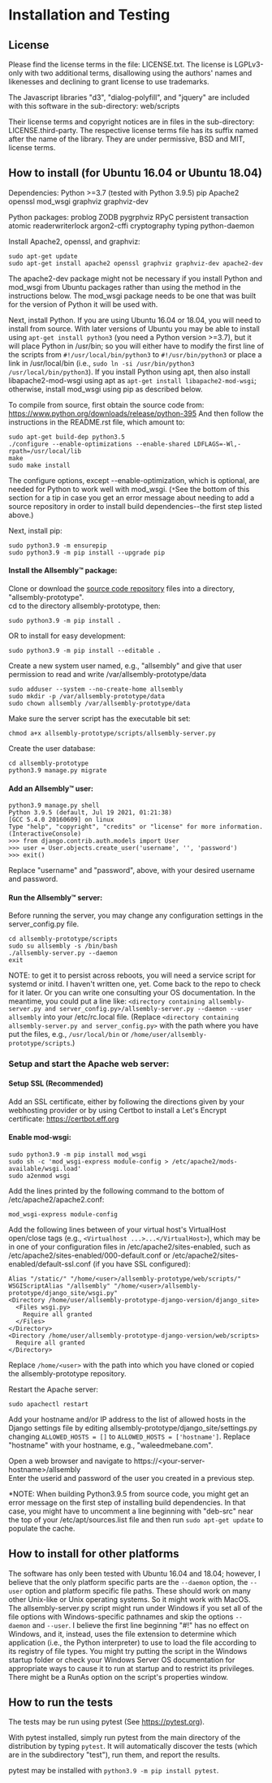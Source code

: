 Installation and Testing
========================

## License

Please find the license terms in the file: LICENSE.txt.
The license is LGPLv3-only with two additional terms, disallowing using the
authors' names and likenesses and declining to grant license to use trademarks.

The Javascript libraries "d3", "dialog-polyfill", and "jquery"
are included with this software in the sub-directory:
web/scripts

Their license terms and copyright notices are in files in the sub-directory:
LICENSE.third-party.  The respective license terms file has its
suffix named after the name of the library.  They are under permissive,
BSD and MIT, license terms.

How to install (for Ubuntu 16.04 or Ubuntu 18.04)
---------------------------------

Dependencies:
 Python >=3.7 (tested with Python 3.9.5)
 pip
 Apache2
 openssl
 mod_wsgi
 graphviz
 graphviz-dev

 Python packages:
  problog
  ZODB
  pygrphviz
  RPyC
  persistent
  transaction
  atomic
  readerwriterlock
  argon2-cffi
  cryptography
  typing
  python-daemon

Install Apache2, openssl, and graphviz:

```
sudo apt-get update
sudo apt-get install apache2 openssl graphviz graphviz-dev apache2-dev
```

The apache2-dev package might not be necessary if you install Python and
mod_wsgi from Ubuntu packages rather than using the method in the 
instructions below.  The mod_wsgi package needs to be one that was built
for the version of Python it will be used with.

Next, install Python.  If you are using Ubuntu 16.04 or 18.04, you will need to 
install from source.  With later versions of Ubuntu you may be able
to install using `apt-get install python3` (you need a Python version >=3.7), 
but it will place Python in /usr/bin; so you will either have to modify the 
first line of the scripts from `#!/usr/local/bin/python3` to 
`#!/usr/bin/python3` or place a link in /usr/local/bin (i.e., 
`sudo ln -si /usr/bin/python3 /usr/local/bin/python3`).  If you install
Python using apt, then also install libapache2-mod-wsgi using apt as
`apt-get install libapache2-mod-wsgi`; otherwise, install mod_wsgi using
pip as described below.

To compile from source, first obtain the source code from:
https://www.python.org/downloads/release/python-395
And then follow the instructions in the README.rst file, which amount to:

    sudo apt-get build-dep python3.5
    ./configure --enable-optimizations --enable-shared LDFLAGS=-Wl,-rpath=/usr/local/lib
    make
    sudo make install

The configure options, except --enable-optimization, which is optional,
are needed for Python to work well with mod_wsgi.
(`*`See the bottom of this section for a tip in case you get an error message
about needing to add a source repository in order to install build
dependencies--the first step listed above.)


Next, install pip:

```
sudo python3.9 -m ensurepip
sudo python3.9 -m pip install --upgrade pip
```

#### Install the Allsembly™ package:

Clone or download the [source code repository](https://github.com/waleedmebane/allsembly-prototype) 
files into a directory, "allsembly-prototype". <br />
cd to the directory allsembly-prototype, then:

```sudo python3.9 -m pip install .```

OR to install for easy development:

```sudo python3.9 -m pip install --editable .```

Create a new system user named, e.g., "allsembly"
  and give that user permission to read and write /var/allsembly-prototype/data 

```
sudo adduser --system --no-create-home allsembly
sudo mkdir -p /var/allsembly-prototype/data
sudo chown allsembly /var/allsembly-prototype/data
```

Make sure the server script has the executable bit set:

```chmod a+x allsembly-prototype/scripts/allsembly-server.py```

Create the user database:

```
cd allsembly-prototype
python3.9 manage.py migrate
```

#### Add an Allsembly™ user:

```
python3.9 manage.py shell
Python 3.9.5 (default, Jul 19 2021, 01:21:38) 
[GCC 5.4.0 20160609] on linux
Type "help", "copyright", "credits" or "license" for more information.
(InteractiveConsole)
>>> from django.contrib.auth.models import User
>>> user = User.objects.create_user('username', '', 'password')
>>> exit()
```

Replace "username" and "password", above, with your desired username
and password.

#### Run the Allsembly™ server:

Before running the server, you may change any configuration settings
  in the server_config.py file.
  
```
cd allsembly-prototype/scripts
sudo su allsembly -s /bin/bash
./allsembly-server.py --daemon
exit
```

NOTE: to get it to persist across reboots, you will need a service script
for systemd or initd.  I haven't written one, yet.  Come back to the repo
to check for it later.  Or you can write one consulting your OS documentation.
In the meantime, you could put a line like:
`<directory containing allsembly-server.py and server_config.py>/allsembly-server.py --daemon --user allsembly` into your /etc/rc.local file.
(Replace `<directory containing allsembly-server.py and server_config.py>` with the path where you have put the files, e.g., `/usr/local/bin` or `/home/user/allsembly-prototype/scripts`.)


### Setup and start the Apache web server:

#### Setup SSL (Recommended)
Add an SSL certificate, either by following the directions given by
  your webhosting provider or by using Certbot to install a Let's Encrypt
  certificate: https://certbot.eff.org

#### Enable mod-wsgi:

```
sudo python3.9 -m pip install mod_wsgi
sudo sh -c 'mod_wsgi-express module-config > /etc/apache2/mods-available/wsgi.load'
sudo a2enmod wsgi
```

Add the lines printed by the following command to the bottom of 
/etc/apache2/apache2.conf:

```
mod_wsgi-express module-config
```

Add the following lines between of your virtual host's VirtualHost 
open/close tags (e.g., `<Virtualhost ...>...</VirtualHost>`), which may
be in one of your configuration files in /etc/apache2/sites-enabled, 
such as /etc/apache2/sites-enabled/000-default.conf or
/etc/apache2/sites-enabled/default-ssl.conf (if you have SSL configured):

```
Alias "/static/" "/home/<user>/allsembly-prototype/web/scripts/"
WSGIScriptAlias "/allsembly" "/home/<user>/allsembly-prototype/django_site/wsgi.py"
<Directory /home/user/allsembly-prototype-django-version/django_site>
  <Files wsgi.py>
    Require all granted
  </Files>
</Directory>
<Directory /home/user/allsembly-prototype-django-version/web/scripts>
  Require all granted
</Directory>
```

Replace ```/home/<user>``` with the path into which you have cloned or
copied the allsembly-prototype repository.

Restart the Apache server:

```sudo apachectl restart```

Add your hostname and/or IP address to the list of allowed hosts in the
Django settings file by editing allsembly-prototype/django_site/settings.py
changing ```ALLOWED_HOSTS = []``` to ```ALLOWED_HOSTS = ['hostname']```.
Replace "hostname" with your hostname, e.g., "waleedmebane.com". 

Open a web browser and navigate to https://\<your-server-hostname\>/allsembly <br />
Enter the userid and password of the user you created in a previous step.


*NOTE: When building Python3.9.5 from source code, you might get an error
message on the first step of installing build dependencies.
In that case, you might have to uncomment a line beginning with "deb-src"
near the top of your /etc/apt/sources.list file and then run 
`sudo apt-get update` to populate the cache.

How to install for other platforms
----------------------------------

The software has only been tested with Ubuntu 16.04 and 18.04; 
however, I believe that the only platform specific parts are the `--daemon` 
option, the `--user` option and platform specific file paths.  These should
work on many other Unix-like or Unix operating systems.  So it might
work with MacOS.  The allsembly-server.py script might run under Windows
if you set all of the file options with Windows-specific pathnames and
skip the options `--daemon` and `--user`.  I believe the first line 
beginning "#!" has no effect on Windows, and it, instead, uses the file
extension to determine which application (i.e., the Python interpreter) to
use to load the file according to its registry of file types.
You might try putting the script in the Windows startup folder or check 
your Windows Server OS documentation for appropriate ways to cause it to 
run at startup and to restrict its privileges.  There might be a RunAs 
option on the script's properties window.

How to run the tests
--------------------

The tests may be run using pytest (See https://pytest.org).

With pytest installed, simply run pytest from the main directory of the
distribution by typing `pytest`.  It will automatically discover the tests 
(which are in the subdirectory "test"), run them, and report the results.

pytest may be installed with `python3.9 -m pip install pytest`.

